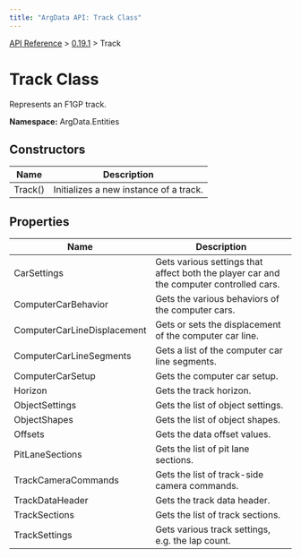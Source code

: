 ```yaml
---
title: "ArgData API: Track Class"
---
```


[API Reference](/argdata/api) &gt; [0.19.1](/argdata/api/0.19.1) &gt; Track

# Track Class

Represents an F1GP track.

**Namespace:** ArgData.Entities

## Constructors

<table class="table table-bordered table-striped ">
<thead>
  <tr>
    <th>Name</th>
    <th>Description</th>
  </tr>
</thead>
<tbody>
  <tr>
    <td>Track()</td>
    <td>Initializes a new instance of a track.</td>
  </tr>
</tbody>
</table>


## Properties

<table class="table table-bordered table-striped ">
<thead>
  <tr>
    <th>Name</th>
    <th>Description</th>
  </tr>
</thead>
<tbody>
  <tr>
    <td>CarSettings</td>
    <td>Gets various settings that affect both the player car and the computer controlled cars.</td>
  </tr>
  <tr>
    <td>ComputerCarBehavior</td>
    <td>Gets the various behaviors of the computer cars.</td>
  </tr>
  <tr>
    <td>ComputerCarLineDisplacement</td>
    <td>Gets or sets the displacement of the computer car line.</td>
  </tr>
  <tr>
    <td>ComputerCarLineSegments</td>
    <td>Gets a list of the computer car line segments.</td>
  </tr>
  <tr>
    <td>ComputerCarSetup</td>
    <td>Gets the computer car setup.</td>
  </tr>
  <tr>
    <td>Horizon</td>
    <td>Gets the track horizon.</td>
  </tr>
  <tr>
    <td>ObjectSettings</td>
    <td>Gets the list of object settings.</td>
  </tr>
  <tr>
    <td>ObjectShapes</td>
    <td>Gets the list of object shapes.</td>
  </tr>
  <tr>
    <td>Offsets</td>
    <td>Gets the data offset values.</td>
  </tr>
  <tr>
    <td>PitLaneSections</td>
    <td>Gets the list of pit lane sections.</td>
  </tr>
  <tr>
    <td>TrackCameraCommands</td>
    <td>Gets the list of track-side camera commands.</td>
  </tr>
  <tr>
    <td>TrackDataHeader</td>
    <td>Gets the track data header.</td>
  </tr>
  <tr>
    <td>TrackSections</td>
    <td>Gets the list of track sections.</td>
  </tr>
  <tr>
    <td>TrackSettings</td>
    <td>Gets various track settings, e.g. the lap count.</td>
  </tr>
</tbody>
</table>


